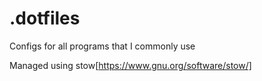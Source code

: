 # .dotfiles
Configs for all programs that I commonly use

Managed using stow[https://www.gnu.org/software/stow/]
